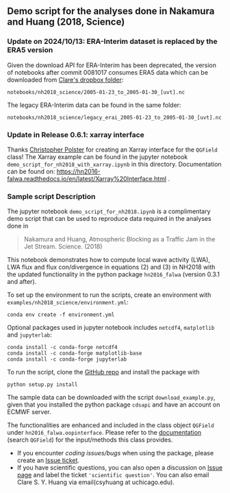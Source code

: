 ## Demo script for the analyses done in Nakamura and Huang (2018, Science)

### Update on 2024/10/13: ERA-Interim dataset is replaced by the ERA5 version

Given the download API for ERA-Interim has been deprecated, the version of notebooks after commit 0081017 consumes ERA5 data which can be downloaded from [Clare's dropbox folder](https://www.dropbox.com/scl/fo/b84pwlr7zzsndq8mpthd8/AKMmwRiYhK4mRmdOgmFg5SM?rlkey=k15p1acgksnl2xwcxve3alm0u&st=2mg4svks&dl=0):

`notebooks/nh2018_science/2005-01-23_to_2005-01-30_[uvt].nc`

The legacy ERA-Interim data can be found in the same folder:

`notebooks/nh2018_science/legacy_erai_2005-01-23_to_2005-01-30_[uvt].nc`

### Update in Release 0.6.1: xarray interface

Thanks [Christopher Polster](https://github.com/chpolste) for creating an Xarray interface for the `QGField` class! 
The Xarray example can be found in the jupyter notebook `demo_script_for_nh2018_with_xarray.ipynb` in this directory. 
Documentation can be found on: 
https://hn2016-falwa.readthedocs.io/en/latest/Xarray%20Interface.html .

### Sample script Description

The jupyter notebook `demo_script_for_nh2018.ipynb` is a complimentary demo script that can 
be used to reproduce data required in the analyses done in 

>Nakamura and Huang, Atmospheric Blocking as a Traffic Jam in the Jet Stream. Science. (2018)

This notebook demonstrates how to compute local wave activity (LWA), LWA flux and flux con/divergence 
in equations (2) and (3) in NH2018 with the updated functionality in the python package `hn2016_falwa` 
(version 0.3.1 and after).

To set up the environment to run the scripts, create an environment with `examples/nh2018_science/environment.yml`:
```
conda env create -f environment.yml
```
Optional packages used in jupyter notebook includes `netcdf4`, `matplotlib` and `jupyterlab`:
```
conda install -c conda-forge netcdf4
conda install -c conda-forge matplotlib-base
conda install -c conda-forge jupyterlab
```

To run the script, clone the [GitHub repo](http://github.com/csyhuang/hn2016_falwa) and install 
the package with
```
python setup.py install
```

The sample data can be downloaded with the script `download_example.py`, given that you installed 
the python package `cdsapi` and have an account on ECMWF server.

The functionalities are enhanced and included in the class object `QGField` under 
`hn2016_falwa.oopinterface`. Please refer to the [documentation](http://hn2016-falwa.readthedocs.io/) (search `QGField`) 
for the input/methods this class provides.

- If you encounter *coding issues/bugs* when using the package, please create an [Issue ticket](https://github.com/csyhuang/hn2016_falwa/issues).
- If you have scientific questions, you can also open a discussion on [Issue page](https://github.com/csyhuang/hn2016_falwa/issues) and label the ticket `'scientific question'`. You can also email Clare S. Y. Huang via email(csyhuang at uchicago.edu).